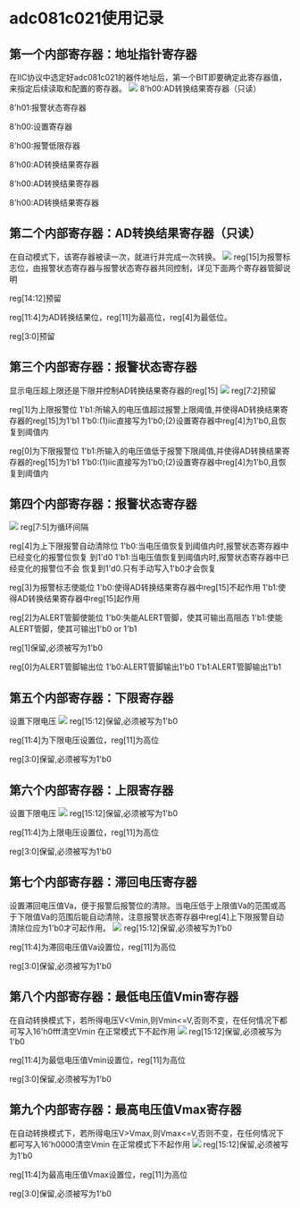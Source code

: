 # adc081c021使用记录
## 第一个内部寄存器：地址指针寄存器
在IIC协议中选定好adc081c021的器件地址后，第一个BIT即要确定此寄存器值，来指定后续读取和配置的寄存器。
![](https://github.com/birdinging6/adc081c021/blob/main/images/1.png)
8'h00:AD转换结果寄存器（只读）

8'h01:报警状态寄存器

8'h00:设置寄存器

8'h00:报警低限存器

8'h00:AD转换结果寄存器

8'h00:AD转换结果寄存器

8'h00:AD转换结果寄存器
## 第二个内部寄存器：AD转换结果寄存器（只读）
在自动模式下，该寄存器被读一次，就进行并完成一次转换。
![](https://github.com/birdinging6/adc081c021/blob/main/images/2.png)
reg[15]为报警标志位，由报警状态寄存器与报警状态寄存器共同控制，详见下面两个寄存器管脚说明

reg[14:12]预留

reg[11:4]为AD转换结果位，reg[11]为最高位，reg[4]为最低位。

reg[3:0]预留
## 第三个内部寄存器：报警状态寄存器
显示电压超上限还是下限并控制AD转换结果寄存器的reg[15]
![](https://github.com/birdinging6/adc081c021/blob/main/images/3.png)
reg[7:2]预留

reg[1]为上限报警位 1'b1:所输入的电压值超过报警上限阈值,并使得AD转换结果寄存器的reg[15]为1'b1
                  1'b0:(1)iic直接写为1'b0;(2)设置寄存器中reg[4]为1'b0,且恢复到阈值内

reg[0]为下限报警位 1'b1:所输入的电压值低于报警下限阈值,并使得AD转换结果寄存器的reg[15]为1'b1
                  1'b0:(1)iic直接写为1'b0;(2)设置寄存器中reg[4]为1'b0,且恢复到阈值内
## 第四个内部寄存器：报警状态寄存器

![](https://github.com/birdinging6/adc081c021/blob/main/images/4.png)
reg[7:5]为循环间隔

reg[4]为上下限报警自动清除位 1'b0:当电压值恢复到阈值内时,报警状态寄存器中已经变化的报警位恢复                                  到1'd0
                           1'b1:当电压值恢复到阈值内时,报警状态寄存器中已经变化的报警位不会                                  恢复到1'd0.只有手动写入1'b0才会恢复
                           
reg[3]为报警标志使能位 1'b0:使得AD转换结果寄存器中reg[15]不起作用
                      1'b1:使得AD转换结果寄存器中reg[15]起作用

reg[2]为ALERT管脚使能位 1'b0:失能ALERT管脚，使其可输出高阻态
                       1'b1:使能ALERT管脚，使其可输出1'b0 or 1'b1

reg[1]保留,必须被写为1'b0

reg[0]为ALERT管脚输出位 1'b0:ALERT管脚输出1'b0
                       1'b1:ALERT管脚输出1'b1
## 第五个内部寄存器：下限寄存器
设置下限电压
![](https://github.com/birdinging6/adc081c021/blob/main/images/5.png)
reg[15:12]保留,必须被写为1'b0

reg[11:4]为下限电压设置位，reg[11]为高位

reg[3:0]保留,必须被写为1'b0
## 第六个内部寄存器：上限寄存器
设置下限电压
![](https://github.com/birdinging6/adc081c021/blob/main/images/6.png)
reg[15:12]保留,必须被写为1'b0

reg[11:4]为上限电压设置位，reg[11]为高位

reg[3:0]保留,必须被写为1'b0
## 第七个内部寄存器：滞回电压寄存器
设置滞回电压值Va，便于报警后报警位的清除。当电压低于上限值Va的范围或高于下限值Va的范围后能自动清除，注意报警状态寄存器中reg[4]上下限报警自动清除位应为1'b0才可起作用。
![](https://github.com/birdinging6/adc081c021/blob/main/images/7.png)
reg[15:12]保留,必须被写为1'b0

reg[11:4]为滞回电压值Va设置位，reg[11]为高位

reg[3:0]保留,必须被写为1'b0
## 第八个内部寄存器：最低电压值Vmin寄存器
在自动转换模式下，若所得电压V<Vmin,则Vmin<=V,否则不变，在任何情况下都可写入16'h0fff清空Vmin
在正常模式下不起作用
![](https://github.com/birdinging6/adc081c021/blob/main/images/8.png)
reg[15:12]保留,必须被写为1'b0

reg[11:4]为最低电压值Vmin设置位，reg[11]为高位

reg[3:0]保留,必须被写为1'b0
## 第九个内部寄存器：最高电压值Vmax寄存器
在自动转换模式下，若所得电压V>Vmax,则Vmax<=V,否则不变，在任何情况下都可写入16'h0000清空Vmin
在正常模式下不起作用
![](https://github.com/birdinging6/adc081c021/blob/main/images/9.png)
reg[15:12]保留,必须被写为1'b0

reg[11:4]为最高电压值Vmax设置位，reg[11]为高位

reg[3:0]保留,必须被写为1'b0
